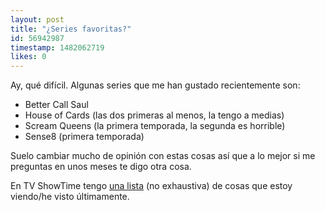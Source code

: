 ```yaml
---
layout: post
title: "¿Series favoritas?"
id: 56942987
timestamp: 1482062719
likes: 0
---
```


 Ay, qué difícil. Algunas series que me han gustado recientemente son:

- Better Call Saul
- House of Cards (las dos primeras al menos, la tengo a medias)
- Scream Queens (la primera temporada, la segunda es horrible)
- Sense8 (primera temporada)

Suelo cambiar mucho de opinión con estas cosas así que a lo mejor si me preguntas en unos meses te digo otra cosa.

En TV ShowTime tengo [una lista](https://www.tvshowtime.com/en/user/8868429/profile) (no exhaustiva) de cosas que estoy viendo/he visto últimamente.